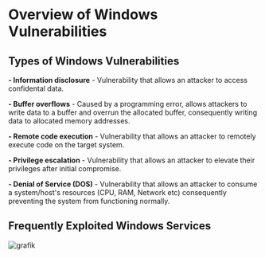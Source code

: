 # Overview of Windows Vulnerabilities

## Types of Windows Vulnerabilities

**- Information disclosure** - Vulnerability that allows an attacker to access confidental data.

**- Buffer overflows** - Caused by a programming error, allows attackers to write data to a buffer and overrun the allocated buffer, consequently writing data to allocated memory addresses.

**- Remote code execution** - Vulnerability that allows an attacker to remotely execute code on the target system.

**- Privilege escalation** - Vulnerability that allows an attacker to elevate their privileges after initial compromise.

**- Denial of Service (DOS)** - Vulnerability that allows an attacker to consume a system/host's resources (CPU, RAM, Network etc) consequently preventing the system from functioning normally.

## Frequently Exploited Windows Services

![grafik](https://github.com/user-attachments/assets/29f3d02d-03dc-4a83-853f-7fbba8251091)

## 







